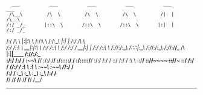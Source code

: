       ___           ___           ___           ___           ___           ___     
     /\__\         /\  \         /\  \         /\  \         /|  |         /\__\    
    /:/ _/_       |::\  \       /::\  \       /::\  \       |:|  |        /:/ _/_   
   /:/ /\  \      |:|:\  \     /:/\:\  \     /:/\:\__\      |:|  |       /:/ /\  \  
  /:/ /::\  \   __|:|\:\  \   /:/ /::\  \   /:/ /:/  /    __|:|  |      /:/ /::\  \ 
 /:/_/:/\:\__\ /::::|_\:\__\ /:/_/:/\:\__\ /:/_/:/__/___ /\ |:|__|____ /:/_/:/\:\__\
 \:\/:/ /:/  / \:\~~\  \/__/ \:\/:/  \/__/ \:\/:::::/  / \:\/:::::/__/ \:\/:/ /:/  /
  \::/ /:/  /   \:\  \        \::/__/       \::/~~/~~~~   \::/~~/~      \::/ /:/  / 
   \/_/:/  /     \:\  \        \:\  \        \:\~~\        \:\~~\        \/_/:/  /  
     /:/  /       \:\__\        \:\__\        \:\__\        \:\__\         /:/  /   
     \/__/         \/__/         \/__/         \/__/         \/__/         \/__/    

-----------------------------------------------------------------------------------

